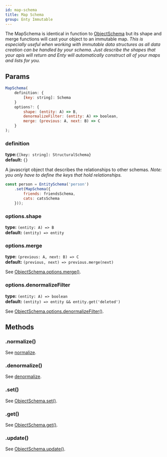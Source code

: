 ```yaml
---
id: map-schema
title: Map Schema
group: Enty Immutable
---
```


The MapSchema is identical in function to [ObjectSchema] but its shape and merge functions
will cast your object to an immutable map. _This is especially useful when working with immutable 
data structures as all data creation can be handled by your schema. Just describe the shapes that 
your apis will return and Enty will automatically construct all of your maps and lists for you._

## Params
```js
MapSchema(
    definition: {
        [key: string]: Schema
    }
    options?: {
        shape: (entity: A) => B,
        denormalizeFilter: (entity: A) => boolean,
        merge: (previous: A, next: B) => C
    }
);

```
### definition 
**type:**`{[key: string]: StructuralSchema}`  
**default:** `{}`

A javascript object that describes the relationships to other schemas. 
_Note: you only have to define the keys that hold relationships._

```js
const person = EntitySchema('person')
    .set(MapSchema({
        friends: friendsSchema,
        cats: catsSchema
    }));
```

### options.shape 
**type:** `(entity: A) => B`  
**default:** `(entity) => entity`


### options.merge 
**type:** `(previous: A, next: B) => C`  
**default:** `(previous, next) => previous.merge(next)`

See [ObjectSchema.options.merge()](./object-schema#optionsmerge).



### options.denormalizeFilter 
**type:** `(entity: A) => boolean`  
**default:** `(entity) => entity && entity.get('deleted')`

See [ObjectSchema.options.denormalizeFilter()](./object-schema#optionsdenormalizeFilter).


## Methods
### .normalize()
See [normalize](./all-schemas#normalize).

### .denormalize()
See [denormalize](./all-schemas#denormalize).

### .set()
See [ObjectSchema.set()](./object-schema#set).


### .get()
See [ObjectSchema.get()](./object-schema#get).


### .update()
See [ObjectSchema.update()](./object-schema#update).

[ObjectSchema]: ./object-schema


